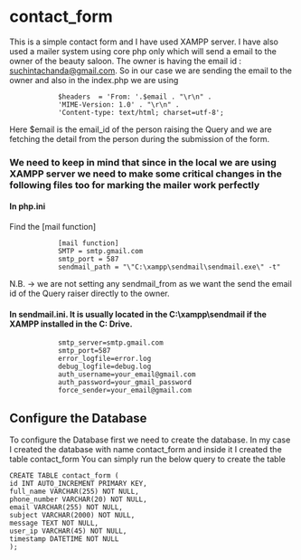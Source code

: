 # contact_form
This is a simple contact form and I have used XAMPP server. 
I have also used a mailer system using core php only which will send a email to the owner of the beauty saloon.
The owner is having the email id : suchintachanda@gmail.com. So in our case we are sending the email to the owner and also in the index.php we are using

                $headers  = 'From: '.$email . "\r\n" .
                'MIME-Version: 1.0' . "\r\n" .
                'Content-type: text/html; charset=utf-8';
Here $email is the email_id of the person raising the Query and we are fetching the detail from the person during the submission of the form.

### We need to keep in mind that since in the local we are using XAMPP server we need to make some critical changes in the following files too for marking the mailer work perfectly
#### In php.ini 
Find the [mail function]

                [mail function]
                SMTP = smtp.gmail.com
                smtp_port = 587
                sendmail_path = "\"C:\xampp\sendmail\sendmail.exe\" -t"
N.B. -> we are not setting any sendmail_from as we want the send the email id of the Query raiser directly to the owner.

#### In sendmail.ini. It is usually located in the C:\xampp\sendmail if the XAMPP installed in the C: Drive.

                smtp_server=smtp.gmail.com
                smtp_port=587
                error_logfile=error.log
                debug_logfile=debug.log
                auth_username=your_email@gmail.com
                auth_password=your_gmail_password
                force_sender=your_email@gmail.com

## Configure the Database 
To configure the Database first we need to create the database. In my case I created the database with name contact_form and inside it I created the table contact_form
You can simply run the below query to create the table 


    CREATE TABLE contact_form (
    id INT AUTO_INCREMENT PRIMARY KEY,
    full_name VARCHAR(255) NOT NULL,
    phone_number VARCHAR(20) NOT NULL,
    email VARCHAR(255) NOT NULL,
    subject VARCHAR(2000) NOT NULL,
    message TEXT NOT NULL,
    user_ip VARCHAR(45) NOT NULL,
    timestamp DATETIME NOT NULL
    );


